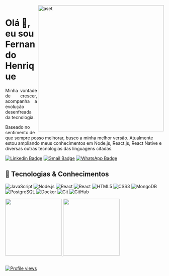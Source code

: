
<img src="https://sujeitoprogramador.com/wp-content/uploads/2019/04/react.png" alt="aset" min-width="400px" max-width="400px" width="400px" align="right" alt="Computador Coffstack">  


# Olá 👋, eu sou Fernando Henrique

<p align = "justify">Minha vontade de crescer, acompanha a evolução desenfreada da tecnologia.</p>

Baseado no sentimento de que sempre posso melhorar, busco a minha melhor versão. Atualmente estou ampliando meus conhecimentos em Node.js, React.js, React Native e diversas outras tecnologias das linguagens citadas.

[![Linkedin Badge](https://img.shields.io/badge/-LinkedIn-blue?style=flat-square&logo=Linkedin&logoColor=white&link=https://www.linkedin.com/in/fernando-henrique-6aaa28231/)](https://www.linkedin.com/in/fernando-henrique-6aaa28231/)
[![Gmail Badge](https://img.shields.io/badge/-Gmail-c14438?style=flat-square&logo=Gmail&logoColor=white&link=mailto:f3rnandorj10@gmail.com)](mailto:f3rnandorj10@gmail.com)
[![WhatsApp Badge](https://img.shields.io/badge/WhatsApp-0DA204?style=flat-square&logo=whatsapp&logoColor=white)](https://wa.me/5521964121905)

## 🚀 Tecnologias & Conhecimentos

![JavaScript](https://img.shields.io/badge/-JavaScript-black?style=flat-square&logo=javascript)
![Node.js](https://img.shields.io/badge/-Node.js-black?style=flat-square&logo=Node.js)
![React](https://img.shields.io/badge/-React.js-black?style=flat-square&logo=react)
![React](https://img.shields.io/badge/-React%20Native-black?style=flat-square&logo=react)
![HTML5](https://img.shields.io/badge/-HTML5-black?style=flat-square&logo=html5&logoColor=white)
![CSS3](https://img.shields.io/badge/-CSS3-black?style=flat-square&logo=css3)
![MongoDB](https://img.shields.io/badge/-MongoDB-black?style=flat-square&logo=mongodb)
![PostgreSQL](https://img.shields.io/badge/-PostgreSQL-black?style=flat-square&logo=postgresql)
![Docker](https://img.shields.io/badge/-Docker-black?style=flat-square&logo=docker)
![Git](https://img.shields.io/badge/-Git-black?style=flat-square&logo=git)
![GitHub](https://img.shields.io/badge/-GitHub-black?style=flat-square&logo=github)

<div>
  <a href="https://github.com/f3rnandorj">
  <img height="180em" src="https://github-readme-stats.vercel.app/api?username=f3rnandorj&show_icons=true&theme=dracula&include_all_commits=true&count_private=true"/>
  <img height="180em" src="https://github-readme-stats.vercel.app/api/top-langs/?username=f3rnandorj&layout=compact&langs_count=7&theme=dracula"/>
</div> 

##

<p align="left"> <img src="https://komarev.com/ghpvc/?username=f3rnandorj&color=yellow" alt="Profile views" /> </p>
